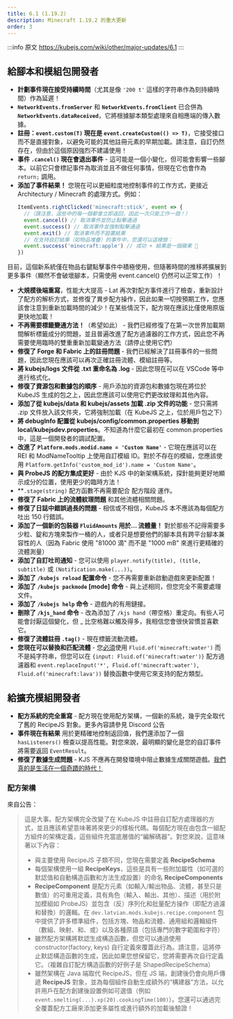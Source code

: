 ```yaml
---
title: 6.1 (1.19.2)
description: Minecraft 1.19.2 的重大更新
order: 3
---
```


:::info 原文
https://kubejs.com/wiki/other/major-updates/6.1
:::

## 給腳本和模組包開發者

- **計劃事件現在接受持續時間**（尤其是像 `'200 t'` 這樣的字符串作為刻持續時間）作為延遲！
- **`NetworkEvents.fromServer`** 和 **`NetworkEvents.fromClient`** 已合併為 **`NetworkEvents.dataReceived`**，它將根據腳本類型處理來自相應端的傳入數據。
- **註冊：`event.custom(T)` 現在是 `event.createCustom(() => T)`**，它接受接口而不是直接對象，以避免可能的其他註冊元素的早期加載。請注意，自訂仍然存在，但由於這個原因強烈不建議使用！
- **事件 `.cancel()` 現在會退出事件** - 這可能是一個小變化，但可能會影響一些腳本。以前它只會標記事件為取消並且不做任何事情，但現在它也會作為 `return;` 調用。
- **添加了事件結果！** 您現在可以更細粒度地控制事件的工作方式，更接近 Architectury / Minecraft 的處理方式。例如：
  ```js
  ItemEvents.rightClicked('minecraft:stick', event => {
    //（請注意，這些中的每一個都會立即返回，因此一次只能工作一個！）
    event.cancel() // 取消事件並防止點擊通過
    event.success() // 取消事件並強制點擊通過
    event.exit() // 取消事件而不設置結果
    // 在支持自訂結果（如物品堆疊）的事件中，您還可以這樣做：
    event.success('minecraft:apple') // 成功 + 結果是一個蘋果 🍎
  })
  ```

目前，這個新系統僅在物品右鍵點擊事件中積極使用，但隨著時間的推移將擴展到更多事件（顯然不會破壞腳本，只需使用 event.cancel() 仍然可以正常工作）！

- **大規模後端重寫**，性能大大提高 - Lat 再次對配方事件進行了檢查，重新設計了配方的解析方式，並修復了異步配方操作，因此如果一切按預期工作，您應該會注意到重新加載時間的減少！在某些情況下，配方現在應該比僅使用原版更快地加載！
- **不再需要標籤變通方法！**（希望如此） - 我們已經修復了在第一次世界加載期間解析標籤成分的問題，並且普遍改進了配方過濾器的工作方式，因此您不再需要使用臨時的雙重重新加載變通方法（請停止使用它們）
- **修復了 Forge 和 Fabric 上的註冊問題** - 我們已經解決了註冊事件的一些問題，因此您現在應該可以再次正確註冊流體、模組註冊等。
- **將 kubejs/logs 文件從 .txt 重命名為 .log** - 因此您現在可以在 VSCode 等中進行格式化。
- **修復了資源包和數據包的順序** - 用戶添加的資源包和數據包現在將位於 KubeJS 生成的包之上，因此您應該可以使用它們更改紋理和其他內容。
- **添加了從 kubejs/data 和 kubejs/assets 加載 .zip 文件的功能** - 您只需將 .zip 文件放入該文件夾，它將強制加載（在 KubeJS 之上，位於用戶包之下）
- **將 debugInfo 配置從 kubejs/config/common.properties 移動到 local/kubejsdev.properties**。不知道為什麼它最初在 common.properties 中，這是一個開發者的調試配置。
- **改進了 `Platform.mods.modid.name = 'Custom Name'`** - 它現在應該可以在 REI 和 ModNameTooltip 上使用自訂模組 ID。對於不存在的模組，您應該使用 `Platform.getInfo('custom_mod_id').name = 'Custom Name'`。
- **與 ProbeJS 的配方集成更好** - 由於 KJS 中的新架構系統，探針能夠更好地顯示成分的位置，使用更少的臨時方法！
- **`.stage(string)` 配方函數不再需要配合 配方階段 運作。
- **修復了 Fabric 上的流體紋理問題** 和其他流體相關問題。
- **修復了日誌中錯誤過長的問題** - 相信或不相信，KubeJS 本不應該為每個配方吐出 150 行錯誤。
- **添加了一個新的包裝器 `FluidAmounts` 用於... 流體量！** 對於那些不記得需要多少粒、錠和方塊來製作一桶的人，或者只是想要他們的腳本具有跨平台腳本兼容性的人（因為 Fabric 使用 "81000 滴" 而不是 "1000 mB" 來進行更精確的流體測量）
- **添加了自訂吐司通知** - 您可以使用 `player.notify(title), (title, subtitle)` 或 `(Notification.make(...))`。
- **添加了 `/kubejs reload` 配置命令** - 您不再需要重新啟動遊戲來更新配置！
- **添加了 `/kubejs packmode` [mode] 命令** - 與上述相同，但您完全不需要處理文件。
- **添加了 `/kubejs help` 命令** - 遊戲內的有用鏈接。
- **刪除了 `/kjs_hand` 命令** - 改為添加了 `/kjs hand`（帶空格）重定向。有些人可能會討厭這個變化，但 _ 比空格難以觸及得多，我相信您會很快習慣並喜歡它。
- **修復了流體註冊 `.tag()`** - 現在標籤流動流體。
- **您現在可以替換和匹配流體** - 您<u>必須</u>使用 `Fluid.of('minecraft:water')` 而不是純字符串，但您可以在 `{input: Fluid.of('minecraft:water')}` 配方過濾器和 `event.replaceInput('*', Fluid.of('minecraft:water'), Fluid.of('minecraft:lava'))` 替換函數中使用它來支持的配方類型。

## 給擴充模組開發者

- **配方系統的完全重寫** - 配方現在使用配方架構，一個新的系統，幾乎完全取代了舊的 RecipeJS 對象。更多內容請參見 Discord 公告
- **事件現在有結果** 用於更精確地控制返回值，我們還添加了一個 `hasListeners()` 檢查以提高性能。對您來說，最明顯的變化是您的自訂事件將需要返回 `EventResult`。
- **修復了數據生成問題** - KJS 不應再在開發環境中阻止數據生成關閉遊戲。[我們真的是生活在一個奇蹟的時代！](https://www.youtube.com/watch?v=TiWWvDrIpIE)

### 配方架構

來自公告：

> 這是大事。配方架構完全改變了在 KubeJS 中註冊自訂配方處理器的方式，並且應該希望意味著將來更少的樣板代碼。每個配方現在由包含一組配方組件的架構定義，這些組件充當底層值的“編解碼器”。對您來說，這意味著以下內容：
>
> - 與主要使用 RecipeJS 子類不同，您現在需要定義 **RecipeSchema**
> - 每個架構使用一組 **RecipeKeys**，這些是具有一些附加屬性（如可選的默認值和自動構造函數和方法生成設置）的命名 **RecipeComponents**
> - **RecipeComponent** 是配方元素（如輸入/輸出物品、流體，甚至只是數值）的可重用定義，具有角色（輸入、輸出、其他）、描述（用於附加模組如 ProbeJS）並包含（反）序列化和批量配方操作（即配方過濾和替換）的邏輯。在 `dev.latvian.mods.kubejs.recipe.component` 包中提供了許多標準組件，包括方塊、物品和流體、通用組和邏輯組件（數組、映射、和、或）以及各種原語（包括專門的數字範圍和字符）
> - 雖然配方架構將默認生成構造函數，但您可以通過使用 constructor(factory, keys) 自行定義來覆蓋此行為。請注意，這將停止默認構造函數的生成，因此如果您想保留它，您將需要再次自行定義它。（複雜自訂配方構造函數的好例子是 ShapedRecipeSchema）
> - 雖然架構在 Java 端取代 RecipeJS，但在 JS 端，創建後仍會向用戶傳遞 **RecipeJS** 對象，並為每個組件自動生成額外的“構建器”方法，以允許用戶在配方創建後設置例如可選值（例如 `event.smelting(...).xp(20).cookingTime(100)`）。您還可以通過完全覆蓋配方工廠來添加更多屬性或進行額外的加載後驗證！